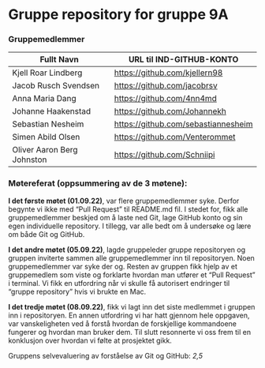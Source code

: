 # Gruppe repository for gruppe 9A

### Gruppemedlemmer

| Fullt Navn 		        | URL til IND-GITHUB-KONTO 	          |
| --------------------- | ----------------------------------- |
| Kjell Roar Lindberg   | https://github.com/kjellern98       |
| Jacob Rusch Svendsen  | https://github.com/jacobrsv         |
| Anna Maria Dang       | https://github.com/4nn4md           |
| Johanne Haakenstad    | https://github.com/Johannekh        |
| Sebastian Nesheim     | https://github.com/sebastiannesheim | 
| Simen Abild Olsen     | https://github.com/Venterommet      |
| Oliver Aaron Berg Johnston | https://github.com/Schniipi    |

### Møtereferat (oppsummering av de 3 møtene):

**I det første møtet (01.09.22)**, var flere gruppemedlemmer syke. Derfor begynte vi ikke med “Pull Request” til README.md fil. I stedet for, fikk alle gruppemedlemmer beskjed om å laste ned Git, lage GitHub konto og sin egen individuelle repository. I tillegg, var alle bedt om å undersøke og lære om både Git og GitHub. 

**I det andre møtet (05.09.22)**, lagde gruppeleder gruppe repositoryen og gruppen inviterte sammen alle gruppemedlemmer inn til repositoryen. Noen gruppemedlemmer var syke der og. Resten av gruppen fikk hjelp av et gruppemedlem som viste og forklarte hvordan man utfører et “Pull Request” i terminal. Vi fikk en utfordring når vi skulle få autorisert endringer til “gruppe repository” hvis vi brukte en Mac. 
 
**I det tredje møtet (08.09.22)**, fikk vi lagt inn det siste medlemmet i gruppen inn i repositoryen. En annen utfordring vi har hatt gjennom hele oppgaven, var vanskeligheten ved å forstå hvordan de forskjellige kommandoene fungerer og hvordan man bruker dem. Til slutt resonnerte vi oss frem til en konklusjon over hvordan vi følte at prosjektet gikk.

Gruppens selvevaluering av forståelse av Git og GitHub: _2,5_
